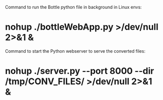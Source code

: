 Command to run the Bottle python file in background in Linux envs: 
# nohup ./bottleWebApp.py >/dev/null 2>&1 &


Command to start the Python webserver to serve the converted files:
# nohup ./server.py --port 8000 --dir /tmp/CONV_FILES/  >/dev/null 2>&1 &
